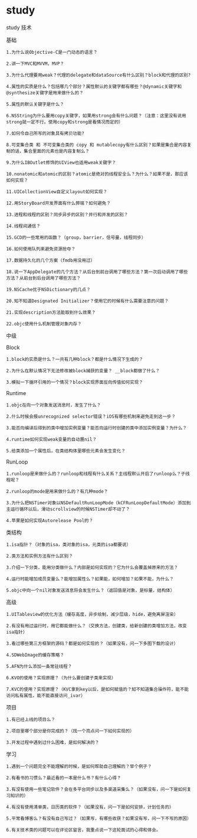# study
study
技术

基础

    1.为什么说Objective-C是一门动态的语言？

    2.讲一下MVC和MVVM，MVP？

    3.为什么代理要用weak？代理的delegate和dataSource有什么区别？block和代理的区别?

    4.属性的实质是什么？包括哪几个部分？属性默认的关键字都有哪些？@dynamic关键字和@synthesize关键字是用来做什么的？

    5.属性的默认关键字是什么？

    6.NSString为什么要用copy关键字，如果用strong会有什么问题？（注意：这里没有说用strong就一定不行。使用copy和strong是看情况而定的）

    7.如何令自己所写的对象具有拷贝功能?

    8.可变集合类 和 不可变集合类的 copy 和 mutablecopy有什么区别？如果是集合是内容复制的话，集合里面的元素也是内容复制么？

    9.为什么IBOutlet修饰的UIView也适用weak关键字？

    10.nonatomic和atomic的区别？atomic是绝对的线程安全么？为什么？如果不是，那应该如何实现？

    11.UICollectionView自定义layout如何实现？

    12.用StoryBoard开发界面有什么弊端？如何避免？

    13.进程和线程的区别？同步异步的区别？并行和并发的区别？

    14.线程间通信？

    15.GCD的一些常用的函数？（group，barrier，信号量，线程同步）

    16.如何使用队列来避免资源抢夺？

    17.数据持久化的几个方案（fmdb用没用过）

    18.说一下AppDelegate的几个方法？从后台到前台调用了哪些方法？第一次启动调用了哪些方法？从前台到后台调用了哪些方法？

    19.NSCache优于NSDictionary的几点？

    20.知不知道Designated Initializer？使用它的时候有什么需要注意的问题？

    21.实现description方法能取到什么效果？

    22.objc使用什么机制管理对象内存？

中级

Block

    1.block的实质是什么？一共有几种block？都是什么情况下生成的？

    2.为什么在默认情况下无法修改被block捕获的变量？ __block都做了什么？

    3.模拟一下循环引用的一个情况？block实现界面反向传值如何实现？

Runtime

    1.objc在向一个对象发送消息时，发生了什么？

    2.什么时候会报unrecognized selector错误？iOS有哪些机制来避免走到这一步？

    3.能否向编译后得到的类中增加实例变量？能否向运行时创建的类中添加实例变量？为什么？

    4.runtime如何实现weak变量的自动置nil？

    5.给类添加一个属性后，在类结构体里哪些元素会发生变化？

RunLoop

    1.runloop是来做什么的？runloop和线程有什么关系？主线程默认开启了runloop么？子线程呢？

    2.runloop的mode是用来做什么的？有几种mode？

    3.为什么把NSTimer对象以NSDefaultRunLoopMode（kCFRunLoopDefaultMode）添加到主运行循环以后，滑动scrollview的时候NSTimer却不动了？

    4.苹果是如何实现Autorelease Pool的？

类结构

    1.isa指针？（对象的isa，类对象的isa，元类的isa都要说）

    2.类方法和实例方法有什么区别？

    3.介绍一下分类，能用分类做什么？内部是如何实现的？它为什么会覆盖掉原来的方法？

    4.运行时能增加成员变量么？能增加属性么？如果能，如何增加？如果不能，为什么？

    5.objc中向一个nil对象发送消息将会发生什么？（返回值是对象，是标量，结构体）

高级

    1.UITableview的优化方法（缓存高度，异步绘制，减少层级，hide，避免离屏渲染）

    2.有没有用过运行时，用它都能做什么？（交换方法，创建类，给新创建的类增加方法，改变isa指针）

    3.看过哪些第三方框架的源码？都是如何实现的？（如果没有，问一下多图下载的设计）

    4.SDWebImage的缓存策略？

    5.AFN为什么添加一条常驻线程？

    6.KVO的使用？实现原理？（为什么要创建子类来实现）

    7.KVC的使用？实现原理？（KVC拿到key以后，是如何赋值的？知不知道集合操作符，能不能访问私有属性，能不能直接访问_ivar）

项目

    1.有已经上线的项目么？

    2.项目里哪个部分是你完成的？（找一个亮点问一下如何实现的）

    3.开发过程中遇到过什么困难，是如何解决的？

学习

    1.遇到一个问题完全不能理解的时候，是如何帮助自己理解的？举个例子？

    2.有看书的习惯么？最近看的一本是什么书？有什么心得？

    3.有没有使用一些笔记软件？会在多平台同步以及多渠道采集么？（如果没有，问一下是如何复习知识的）

    4.有没有使用清单类，日历类的软件？（如果没有，问一下是如何安排，计划任务的）

    5.平常看博客么？有没有自己写过？（如果写，有哪些收获？如果没有写，问一下不写的原因）

    6.有关技术类的问题可以在评论区留言，我重点说一下这轮面试的心得和体会。
